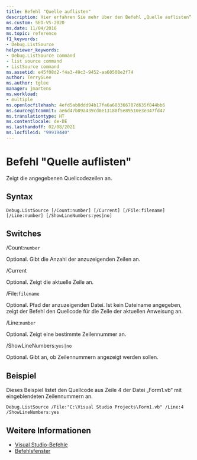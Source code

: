 ```yaml
---
title: Befehl "Quelle auflisten"
description: Hier erfahren Sie mehr über den Befehl „Quelle auflisten“ und darüber, wie dieser bestimmte Quellcodezeilen anzeigt.
ms.custom: SEO-VS-2020
ms.date: 11/04/2016
ms.topic: reference
f1_keywords:
- Debug.ListSource
helpviewer_keywords:
- Debug.ListSource command
- list source command
- ListSource command
ms.assetid: e45f08d2-f4a3-49c3-9452-aa60508e2f74
author: TerryGLee
ms.author: tglee
manager: jmartens
ms.workload:
- multiple
ms.openlocfilehash: 4efd5ab0ddd94b17fa6a683366707d635f844bb6
ms.sourcegitcommit: ae6d47b09a439cd0e13180f5e89510e3e347fd47
ms.translationtype: HT
ms.contentlocale: de-DE
ms.lasthandoff: 02/08/2021
ms.locfileid: "99919440"
---
```

# <a name="list-source-command"></a>Befehl "Quelle auflisten"
Zeigt die angegebenen Quellcodezeilen an.

## <a name="syntax"></a>Syntax

```
Debug.ListSource [/Count:number] [/Current] [/File:filename]
[/Line:number] [/ShowLineNumbers:yes|no]
```

## <a name="switches"></a>Switches
/Count:`number`

Optional. Gibt die Anzahl der anzuzeigenden Zeilen an.

/Current

Optional. Zeigt die aktuelle Zeile an.

/File:`filename`

Optional. Pfad der anzuzeigenden Datei. Ist kein Dateiname angegeben, zeigt der Befehl den Quellcode für die Zeile der aktuellen Anweisung an.

/Line:`number`

Optional. Zeigt eine bestimmte Zeilennummer an.

/ShowLineNumbers:`yes|no`

Optional. Gibt an, ob Zeilennummern angezeigt werden sollen.

## <a name="example"></a>Beispiel
Dieses Beispiel listet den Quellcode aus Zeile 4 der Datei „Form1.vb“ mit eingeblendeten Zeilennummern an.

```
Debug.ListSource /File:"C:\Visual Studio Projects\Form1.vb" /Line:4 /ShowLineNumbers:yes
```

## <a name="see-also"></a>Weitere Informationen

- [Visual Studio-Befehle](../../ide/reference/visual-studio-commands.md)
- [Befehlsfenster](../../ide/reference/command-window.md)